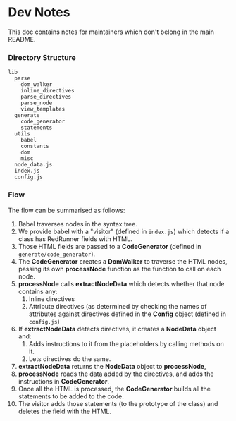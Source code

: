 # Dev Notes

This doc contains notes for maintainers which don't belong in the main README.

### Directory Structure

```
lib
  parse
    dom_walker
    inline_directives
    parse_directives
    parse_node
    view_templates
  generate
    code_generator
    statements
  utils
    babel
    constants
    dom
    misc
  node_data.js
  index.js
  config.js
```

### Flow

The flow can be summarised as follows:

1. Babel traverses nodes in the syntax tree.
2. We provide babel with a "visitor" (defined in `index.js`) which detects if a class has RedRunner fields with HTML.
3. Those HTML fields are passed to a **CodeGenerator** (defined in `generate/code_generator`).
4. The **CodeGenerator** creates a **DomWalker** to traverse the HTML nodes, passing its own **processNode** function as the function to call on each node.
5. **processNode** calls **extractNodeData** which detects whether that node contains any:
   1. Inline directives
   2. Attribute directives (as determined by checking the names of attributes against directives defined in the **Config** object  (defined in `config.js`) 
6. If **extractNodeData** detects directives, it creates a **NodeData** object and:
   1. Adds instructions to it from the placeholders by calling methods on it.
   2. Lets directives do the same.
7. **extractNodeData** returns the **NodeData** object to **processNode**, 
8. **processNode** reads the data added by the directives, and adds the instructions in **CodeGenerator**.
9. Once all the HTML is processed, the **CodeGenerator** builds all the statements to be added to the code.
10. The visitor adds those statements (to the prototype of the class) and deletes the field with the HTML.


